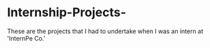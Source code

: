 # Internship-Projects-
These are the projects that I had to undertake when I was an intern at 'InternPe Co.' 
